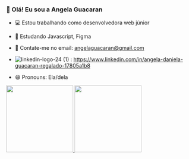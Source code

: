 ### 👋 Olá! Eu sou a Angela Guacaran

- 💻 Estou trabalhando como desenvolvedora web júnior
- 🌱 Estudando Javascript, Figma
- 📧 Contate-me no email: angelaguacaran@gmail.com
- ![linkedin-logo-24 (1)](https://user-images.githubusercontent.com/102700392/217817911-5ece1eb1-5019-43c0-a0d6-ffc2d0d17820.png) : https://www.linkedin.com/in/angela-daniela-guacaran-regalado-17805a1b8

 
- 😄 Pronouns: Ela/dela 

<div alinear="centro">
  <a href="https://github.com/Angelag-39">
  <img height="180em" src="https://github-readme-stats.vercel.app/api?username=Angelag-39&show_icons=true&theme=dracula&include_all_commits=true&count_private=true"/>
  <img height="180em" src="https://github-readme-stats.vercel.app/api/top-langs/?username=Angelag-39&layout=compact&langs_count=7&theme=dracula"/>
</div>
